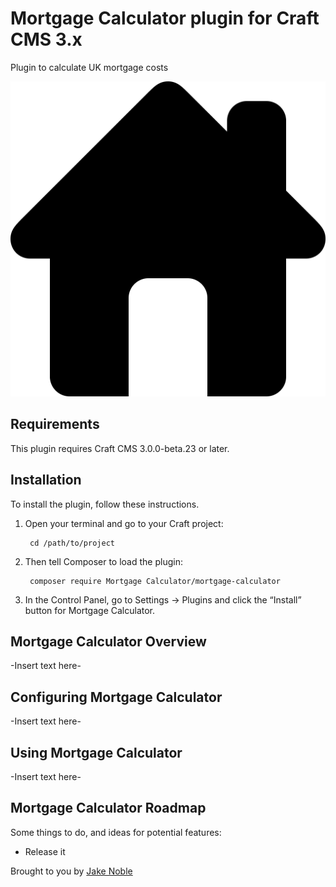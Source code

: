# Mortgage Calculator plugin for Craft CMS 3.x

Plugin to calculate UK mortgage costs

![Screenshot](resources/img/plugin-logo.png)

## Requirements

This plugin requires Craft CMS 3.0.0-beta.23 or later.

## Installation

To install the plugin, follow these instructions.

1. Open your terminal and go to your Craft project:

        cd /path/to/project

2. Then tell Composer to load the plugin:

        composer require Mortgage Calculator/mortgage-calculator

3. In the Control Panel, go to Settings → Plugins and click the “Install” button for Mortgage Calculator.

## Mortgage Calculator Overview

-Insert text here-

## Configuring Mortgage Calculator

-Insert text here-

## Using Mortgage Calculator

-Insert text here-

## Mortgage Calculator Roadmap

Some things to do, and ideas for potential features:

* Release it

Brought to you by [Jake Noble](https://www.burnthebook.co.uk/)
